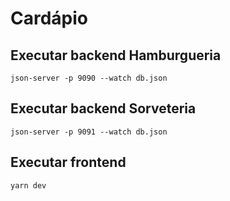 # Cardápio

## Executar backend Hamburgueria
```
json-server -p 9090 --watch db.json
```

## Executar backend Sorveteria
```
json-server -p 9091 --watch db.json
```

## Executar frontend
```
yarn dev
```
